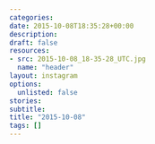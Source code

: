 ```yaml
---
categories:
date: 2015-10-08T18:35:28+00:00
description:
draft: false
resources:
- src: 2015-10-08_18-35-28_UTC.jpg
  name: "header"
layout: instagram
options:
  unlisted: false
stories:
subtitle:
title: "2015-10-08"
tags: []
---
```


 
